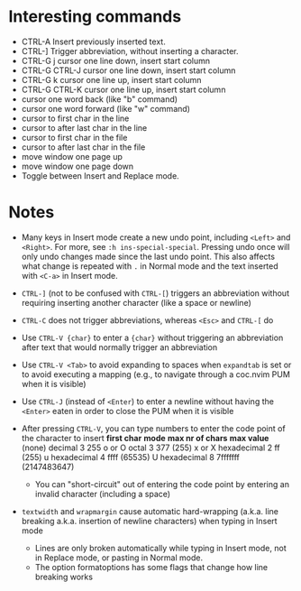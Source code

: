 # Interesting commands
- CTRL-A          Insert previously inserted text.
- CTRL-]          Trigger abbreviation, without inserting a character.
- CTRL-G j        cursor one line down, insert start column
- CTRL-G CTRL-J   cursor one line down, insert start column
- CTRL-G k        cursor one line up, insert start column
- CTRL-G CTRL-K   cursor one line up, insert start column
- <S-Left>        cursor one word back (like "b" command)
- <S-Right>       cursor one word forward (like "w" command)
- <Home>          cursor to first char in the line
- <End>           cursor to after last char in the line
- <C-Home>        cursor to first char in the file
- <C-End>         cursor to after last char in the file
- <PageUp>        move window one page up
- <PageDown>      move window one page down
- <Insert>        Toggle between Insert and Replace mode.

# Notes
- Many keys in Insert mode create a new undo point, including `<Left>` and `<Right>`. For more, see `:h ins-special-special`. Pressing undo once will only undo changes made since the last undo point. This also affects what change is repeated with `.` in Normal mode and the text inserted with `<C-a>` in Insert mode.
- `CTRL-]` (not to be confused with `CTRL-[`) triggers an abbreviation without requiring inserting another character (like a space or newline)
- `CTRL-C` does not trigger abbreviations, whereas `<Esc>` and `CTRL-[` do
- Use `CTRL-V {char}` to enter a `{char}` without triggering an abbreviation after text that would normally trigger an abbreviation
- Use `CTRL-V <Tab>` to avoid expanding to spaces when `expandtab` is set or to avoid executing a mapping (e.g., to navigate through a coc.nvim PUM when it is visible)
- Use `CTRL-J` (instead of `<Enter`) to enter a newline without having the `<Enter>` eaten in order to close the PUM when it is visible
- After pressing `CTRL-V`, you can type numbers to enter the code point of the character to insert
    **first char**       **mode**             **max nr of chars**     **max value**
    (none)           decimal          3                   255
    o or O           octal            3                   377      (255)
    x or X           hexadecimal      2                   ff       (255)
    u                hexadecimal      4                   ffff     (65535)
    U                hexadecimal      8                   7fffffff (2147483647)

    - You can "short-circuit" out of entering the code point by entering an invalid character (including a space)
- `textwidth` and `wrapmargin` cause automatic hard-wrapping (a.k.a. line breaking a.k.a. insertion of newline characters) when typing in Insert mode
    - Lines are only broken automatically while typing in Insert mode, not in Replace mode, or pasting in Normal mode.
    - The option formatoptions has some flags that change how line breaking works
